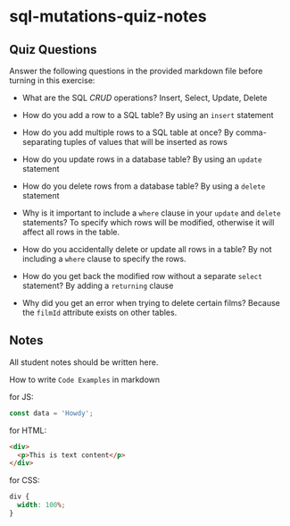 # sql-mutations-quiz-notes

## Quiz Questions

Answer the following questions in the provided markdown file before turning in this exercise:

- What are the SQL _CRUD_ operations?
  Insert, Select, Update, Delete

- How do you add a row to a SQL table?
  By using an `insert` statement

- How do you add multiple rows to a SQL table at once?
  By comma-separating tuples of values that will be inserted as rows

- How do you update rows in a database table?
  By using an `update` statement

- How do you delete rows from a database table?
  By using a `delete` statement

- Why is it important to include a `where` clause in your `update` and `delete` statements?
  To specify which rows will be modified, otherwise it will affect all rows in the table.

- How do you accidentally delete or update all rows in a table?
  By not including a `where` clause to specify the rows.

- How do you get back the modified row without a separate `select` statement?
  By adding a `returning` clause

- Why did you get an error when trying to delete certain films?
  Because the `filmId` attribute exists on other tables.

## Notes

All student notes should be written here.

How to write `Code Examples` in markdown

for JS:

```javascript
const data = 'Howdy';
```

for HTML:

```html
<div>
  <p>This is text content</p>
</div>
```

for CSS:

```css
div {
  width: 100%;
}
```
